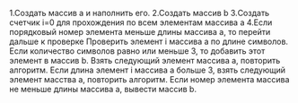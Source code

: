 1.Создать массив а и наполнить его.
2.Создать массив b
3.Создать счетчик i=0 для прохождения по всем элементам массива а
4.Если порядковый номер элемента меньше длины массива а, то перейти дальше к проверке
Проверить элемент i массива а по длине символов. Если количество символов равно или меньше 3, то добавить этот элемент в массив b.
Взять следующий элемент массива а, повторить алгоритм.
Если длина элемент i массива а больше 3, взять следующий элемент масства а, повторить алгоритм.
Если номер элемента массива не меньше длины массива а, вывести массив b.